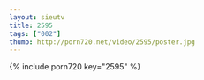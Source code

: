 ```yaml
--- 
layout: sieutv
title: 2595
tags: ["002"]
thumb: http://porn720.net/video/2595/poster.jpg
---
```

{% include porn720 key="2595" %} 
